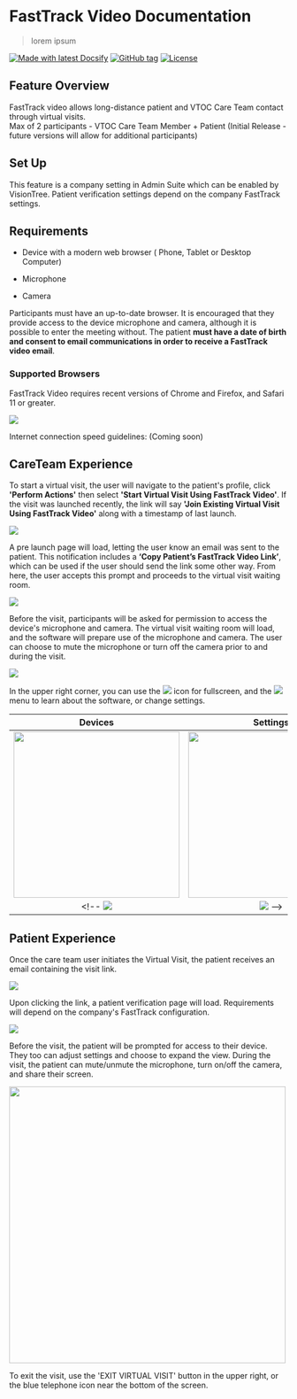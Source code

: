 <!-- TODO: Update with your values. -->
# FastTrack Video Documentation
> lorem ipsum

 <!-- TODO: Update repo links and change license type if not MIT. -->
[![Made with latest Docsify](https://img.shields.io/npm/v/docsify/latest?label=docsify)](https://docsify.js.org/)
[![GitHub tag](https://img.shields.io/github/tag/MichaelCurrin/docsify-js-template.svg)](https://GitHub.com/MichaelCurrin/docsify-js-template/tags/)
[![License](https://img.shields.io/badge/License-MIT-blue.svg)](https://github.com/MichaelCurrin/docsify-js-template/blob/master/README#license)


<!-- TODO: You can delete the About and Create a Docsify site sections if you create a new project from this template -->

## Feature Overview

FastTrack video allows long-distance patient and VTOC Care Team contact through virtual visits.<br>
Max of 2 participants - VTOC Care Team Member + Patient  (Initial Release - future versions will allow for additional participants)

## Set Up
 This feature is a company setting in Admin Suite which can be enabled by VisionTree. Patient verification settings depend on the company FastTrack settings.
## Requirements
* Device with a modern web browser ( Phone, Tablet or Desktop Computer)

* Microphone

* Camera

Participants must have an up-to-date browser. It is encouraged that they provide access to the device microphone and camera, although it is possible to enter the meeting without. The patient **must have a date of birth and consent to email communications in order to receive a FastTrack video email**.

### Supported Browsers

FastTrack Video requires recent versions of Chrome and Firefox, and Safari 11 or greater. 

<img src="/Images/browserscreenshot.png">

Internet connection speed guidelines: (Coming soon)

## CareTeam Experience
To start a virtual visit, the user will navigate to the patient's profile, click **'Perform Actions'** then select **'Start Virtual Visit Using FastTrack Video'**. If the visit was launched recently, the link will 
say **'Join Existing Virtual Visit Using FastTrack Video'** along with a timestamp of last launch.

<img src="/Images/careteamscreenshot.png">

A pre launch page will load, letting the user know an email was sent to the patient. This notification includes a **‘Copy Patient’s FastTrack Video Link’**, which can be used if the user should send the link some other way. From here, the user accepts this prompt and proceeds to the virtual visit waiting room.

<img src="/Images/prelaunch.png">

Before the visit, participants will be asked for permission to access the device's microphone and camera. The virtual visit waiting room will load, and the software will prepare use of the microphone and camera. The user can choose to mute the microphone or turn off the camera prior to and during the visit.

<img src="/Images/joinvisitpage.png">

In the upper right corner, you can use the <img src="/Images/fullscreenicon.png"> icon for fullscreen, and the <img src="/Images/menuicon.png"> menu to learn about the software, or change settings. 

Devices            |  Settings
:-------------------------:|:-------------------------:
<img src="/Images/devices.png" width="300"/> | <img src="/Images/settings.png" width="300"/>
<!-- ![](/Images/devices.png)  |  ![](/Images/settings.png) -->
<!-- <img src="/Images/devices.png"> <img src="/Images/settings.png"> -->



## Patient Experience

Once the care team user initiates the Virtual Visit, the patient receives an email containing the visit link.

<img src="/Images/patientemail.png">

Upon clicking the link, a patient verification page will load. Requirements will depend on the company's FastTrack configuration. 

<img src="/Images/userinfo.png">

Before the visit, the patient will be prompted for access to their device. They too can adjust settings and choose to expand the view. During the visit, the patient can mute/unmute the microphone, turn on/off the camera, and share their screen.

<img src="/Images/exitscreen.png" width="500">

To exit the visit, use the 'EXIT VIRTUAL VISIT' button in the upper right, or the blue telephone icon near the bottom of the screen.


###

